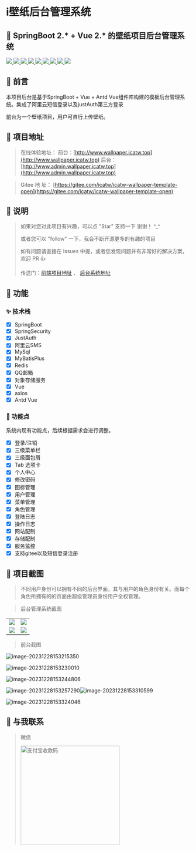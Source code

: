 # i壁纸后台管理系统

## 🎉 SpringBoot 2.* + Vue 2.* 的壁纸项目后台管理系统


<a target="_blank" href="https://gitee.com/duan_nan/pumpkin-template">
    <img src="https://img.shields.io/badge/SpringBoot-2.5.5-brightgreen"/>
    <img src="https://img.shields.io/badge/SpringSecurity-%E6%9D%83%E9%99%90-brightgreen"/>
    <img src="https://img.shields.io/badge/Mysql-8.0.25-yellowgreen"/>
    <img src="https://img.shields.io/badge/MyBatisPlus-3.4.2-orange"/>
    <img src="https://img.shields.io/badge/spring--Redis-2.5.5-blue"/>
    <img src="https://img.shields.io/badge/vue-2.6.11-red"/>
    <img src="https://img.shields.io/badge/axios-0.24.0-green"/>
    <img src="https://img.shields.io/badge/vuex-3.4.0-yellow"/>
    <img src="https://img.shields.io/badge/Antd%20Vue-1.7.2-yellowgreen"/>
</a>

## 🎊 前言

本项目后台是基于SpringBoot + Vue + Antd Vue组件库构建的模板后台管理系统。集成了阿里云短信登录以及justAuth第三方登录

前台为一个壁纸项目，用户可自行上传壁纸。


## 🎀 项目地址

> 在线体验地址：
> 前台：[http://www.wallpaper.icatw.top](http://www.wallpaper.icatw.top)
> 后台：[http://www.admin.wallpaper.icatw.top](http://www.admin.wallpaper.icatw.top)

> Gitee 地 址： [https://gitee.com/icatw/icatw-wallpaper-template-open](https://gitee.com/icatw/icatw-wallpaper-template-open)


## 🎏 说明

>  如果对您对此项目有兴趣，可以点 "Star" 支持一下 谢谢！ ^_^
>
>  或者您可以 "follow" 一下，我会不断开源更多的有趣的项目
>
>  如有问题请直接在 Issues 中提，或者您发现问题并有非常好的解决方案，欢迎 PR 👍
>
>  传送门：[前端项目地址](https://gitee.com/icatw/wallpaper-vue-open)  、 [后台系统地址](https://gitee.com/icatw/icatw-wallpaper-template-open)


## 🎈 功能
### ✨ 技术栈
-   [x] SpringBoot
-   [x] SpringSecurity
-   [x] JustAuth
-   [x] 阿里云SMS
-   [x] MySql
-   [x] MyBatisPlus
-   [x] Redis
-   [x] QQ邮箱
-   [x] 对象存储服务
-   [x] Vue
-   [x] axios
-   [x] Antd Vue

### 🎷 功能点

系统内现有功能点，后续根据需求会进行调整。

-   [x] 登录/注销
-   [x] 三级菜单栏
-   [x] 三级面包屑
-   [x] Tab 选项卡
-   [x] 个人中心
-   [x] 修改密码
-   [x] 图标管理
-   [x] 用户管理
-   [x] 菜单管理
-   [x] 角色管理
-   [x] 登陆日志
-   [x] 操作日志
-   [x] 网站配制
-   [x] 存储配制
-   [x] 服务监控
-   [x] 支持gitee以及短信登录注册

## 💎 项目截图

> 不同用户身份可以拥有不同的后台界面，其与用户的角色身份有关。而每个角色所拥有的的页面由超级管理员身份用户全权管理。

> 后台管理系统截图
<table>
    <tr>
        <td><img src="https://picgo-iamges.oss-cn-hangzhou.aliyuncs.com/img/image-20231228151817994.png"/></td>
        <td><img src="https://picgo-iamges.oss-cn-hangzhou.aliyuncs.com/img/image-20231228151934698.png"/></td>
    </tr>
    <tr>
        <td><img src="https://picgo-iamges.oss-cn-hangzhou.aliyuncs.com/img/image-20231228152019772.png"/></td>
        <td><img src="https://picgo-iamges.oss-cn-hangzhou.aliyuncs.com/img/image-20231228152051642.png"/></td>
    </tr>
</table>


> 前台截图

![image-20231228153215350](https://picgo-iamges.oss-cn-hangzhou.aliyuncs.com/img/image-20231228153215350.png)

![image-20231228153230010](https://picgo-iamges.oss-cn-hangzhou.aliyuncs.com/img/image-20231228153230010.png)

![image-20231228153244806](https://picgo-iamges.oss-cn-hangzhou.aliyuncs.com/img/image-20231228153244806.png)

![image-20231228153257290](https://picgo-iamges.oss-cn-hangzhou.aliyuncs.com/img/image-20231228153257290.png)![image-20231228153310599](https://picgo-iamges.oss-cn-hangzhou.aliyuncs.com/img/image-20231228153310599.png)

![image-20231228153324046](https://picgo-iamges.oss-cn-hangzhou.aliyuncs.com/img/image-20231228153324046.png)

## 🔔 与我联系

> 微信
>
> <img src="https://picgo-iamges.oss-cn-hangzhou.aliyuncs.com/img/QRCode.f9956365.png" alt="支付宝收款码" style="width:270px">
>
> 

